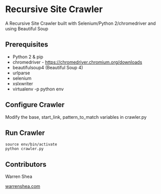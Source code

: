 # Recursive Site Crawler

A Recursive Site Crawler built with Selenium/Python 2/chromedriver and using Beautiful Soup

## Prerequisites

* Python 2 & pip
* chromedriver - https://chromedriver.chromium.org/downloads
* beautifulsoup4 (Beautiful Soup 4)
* urlparse
* selenium
* xslxwriter
* virtualenv -p python env

## Configure Crawler

Modify the base, start_link, pattern_to_match variables in crawler.py

## Run Crawler

```
source env/bin/activate
python crawler.py
```

## Contributors

Warren Shea

[warrenshea.com](http://www.warrenshea.com)

